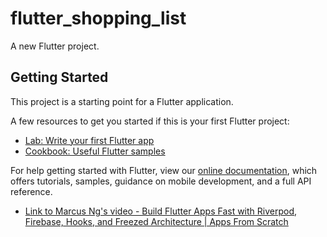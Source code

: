 # flutter_shopping_list

A new Flutter project.

## Getting Started

This project is a starting point for a Flutter application.

A few resources to get you started if this is your first Flutter project:

- [Lab: Write your first Flutter app](https://flutter.dev/docs/get-started/codelab)
- [Cookbook: Useful Flutter samples](https://flutter.dev/docs/cookbook)

For help getting started with Flutter, view our
[online documentation](https://flutter.dev/docs), which offers tutorials,
samples, guidance on mobile development, and a full API reference.

- [Link to Marcus Ng's video - Build Flutter Apps Fast with Riverpod, Firebase, Hooks, and Freezed Architecture | Apps From Scratch](https://www.youtube.com/watch?v=vrPk6LB9bjo)
